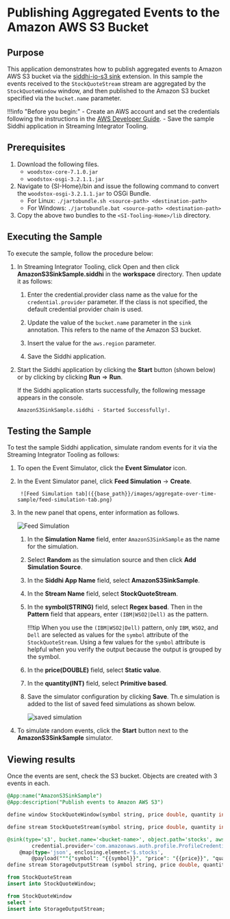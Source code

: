 # Publishing Aggregated Events to the Amazon AWS S3 Bucket

## Purpose

This application demonstrates how to publish aggregated events to Amazon AWS S3 bucket via the [siddhi-io-s3 sink](https://siddhi-io.github.io/siddhi-io-s3/) extension. In this sample the events received to the `StockQuoteStream` stream are aggregated by the
`StockQuoteWindow` window, and then published to the Amazon S3 bucket specified via the `bucket.name` parameter.

!!!info "Before you begin:"
    - Create an AWS account and set the credentials following the instructions in the [AWS Developer Guide](https://docs.aws.amazon.com/sdk-for-java/v1/developer-guide/credentials.html).
    - Save the sample Siddhi application in Streaming Integrator Tooling.

## Prerequisites

1. Download the following files.
    - `woodstox-core-7.1.0.jar`
    - `woodstox-osgi-3.2.1.1.jar`
2. Navigate to {SI-Home}/bin and issue the following command to convert the `woodstox-osgi-3.2.1.1.jar` to OSGi Bundle.
    - For Linux: `./jartobundle.sh <source-path> <destination-path>`
    - For Windows: `./jartobundle.bat <source-path> <destination-path>`
3. Copy the above two bundles to the `<SI-Tooling-Home>/lib` directory.

## Executing the Sample

To execute the sample, follow the procedure below:

1. In Streaming Integrator Tooling, click Open and then click **AmazonS3SinkSample.siddhi** in the **workspace** directory. Then update it as follows:

    1. Enter the credential.provider class name as the value for the `credential.provider` parameter. If the class is not specified, the default credential provider chain is used.

    2. Update the value of the `bucket.name` parameter in the `sink` annotation. This refers to the name of the Amazon S3 bucket.

    3. Insert the value for the `aws.region` parameter.

    4. Save the Siddhi application.

2. Start the Siddhi application by clicking the **Start** button (shown below) or by clicking by clicking **Run** => **Run**.

    If the Siddhi application starts successfully, the following message appears in the console.

    `AmazonS3SinkSample.siddhi - Started Successfully!.`

## Testing the Sample

To test the sample Siddhi application, simulate random events for it via the Streaming Integrator Tooling as follows:

1. To open the Event Simulator, click the **Event Simulator** icon.

2. In the Event Simulator panel, click **Feed Simulation** -> **Create**.

        ![Feed Simulation tab]({{base_path}}/images/aggregate-over-time-sample/feed-simulation-tab.png)

3. In the new panel that opens, enter information as follows.

    ![Feed Simulation]({{base_path}}/images/amazon-s3-sink-sample/AmazonS3SinkSample-feed-simulation.png)

    1. In the **Simulation Name** field, enter `AmazonS3SinkSample` as the name for the simulation.
    2. Select **Random** as the simulation source and then click **Add Simulation Source**.
    3. In the **Siddhi App Name** field, select **AmazonS3SinkSample**.
    4. In the **Stream Name** field, select **StockQuoteStream**.
    5. In the **symbol(STRING)** field, select **Regex based**. Then in the **Pattern** field that appears, enter `(IBM|WSO2|Dell)` as the pattern.

        !!!tip
            When you use the `(IBM|WSO2|Dell)` pattern, only `IBM`, `WSO2`, and `Dell` are selected as values for the `symbol` attribute of the `StockQuoteStream`. Using a few values for the `symbol` attribute is helpful when you verify the output because the output is grouped by the symbol.

    6. In the **price(DOUBLE)** field, select **Static value**.

    7. In the **quantity(INT)** field, select **Primitive based**.

    8. Save the simulator configuration by clicking **Save**. Th.e simulation is added to the list of saved feed simulations as shown below.

        ![saved simulation]({{base_path}}/images/amazon-s3-sink-sample/simulation-list.png)

4. To simulate random events, click the **Start** button next to the **AmazonS3SinkSample** simulator.

## Viewing results

Once the events are sent, check the S3 bucket. Objects are created with 3 events in each.

```sql
@App:name("AmazonS3SinkSample")
@App:description("Publish events to Amazon AWS S3")

define window StockQuoteWindow(symbol string, price double, quantity int) lengthBatch(3) output all events;

define stream StockQuoteStream(symbol string, price double, quantity int);

@sink(type='s3', bucket.name='<bucket-name>', object.path='stocks', aws.region='<aws-region>',
        credential.provider='com.amazonaws.auth.profile.ProfileCredentialsProvider', node.id='zeus',
    @map(type='json', enclosing.element='$.stocks',
        @payload("""{"symbol": "{{symbol}}", "price": "{{price}}", "quantity": "{{quantity}}"}""")))
define stream StorageOutputStream (symbol string, price double, quantity int);

from StockQuoteStream
insert into StockQuoteWindow;

from StockQuoteWindow
select *
insert into StorageOutputStream;
```
